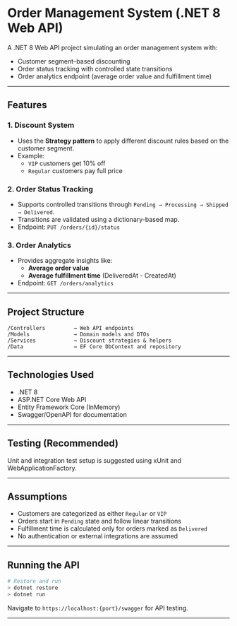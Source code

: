 ﻿
# Order Management System (.NET 8 Web API)

A .NET 8 Web API project simulating an order management system with:

- Customer segment–based discounting
- Order status tracking with controlled state transitions
- Order analytics endpoint (average order value and fulfillment time)

---

## Features

### 1. Discount System
- Uses the **Strategy pattern** to apply different discount rules based on the customer segment.
- Example:
  - `VIP` customers get 10% off
  - `Regular` customers pay full price

### 2. Order Status Tracking
- Supports controlled transitions through `Pending → Processing → Shipped → Delivered`.
- Transitions are validated using a dictionary-based map.
- Endpoint: `PUT /orders/{id}/status`

### 3. Order Analytics
- Provides aggregate insights like:
  - **Average order value**
  - **Average fulfillment time** (DeliveredAt - CreatedAt)
- Endpoint: `GET /orders/analytics`

---

## Project Structure
```
/Controllers         → Web API endpoints
/Models              → Domain models and DTOs
/Services            → Discount strategies & helpers
/Data                → EF Core DbContext and repository
```

---

## Technologies Used
- .NET 8
- ASP.NET Core Web API
- Entity Framework Core (InMemory)
- Swagger/OpenAPI for documentation

---

## Testing (Recommended)
Unit and integration test setup is suggested using xUnit and WebApplicationFactory.

---

## Assumptions
- Customers are categorized as either `Regular` or `VIP`
- Orders start in `Pending` state and follow linear transitions
- Fulfillment time is calculated only for orders marked as `Delivered`
- No authentication or external integrations are assumed

---

## Running the API
```bash
# Restore and run
> dotnet restore
> dotnet run
```
Navigate to `https://localhost:{port}/swagger` for API testing.

---

